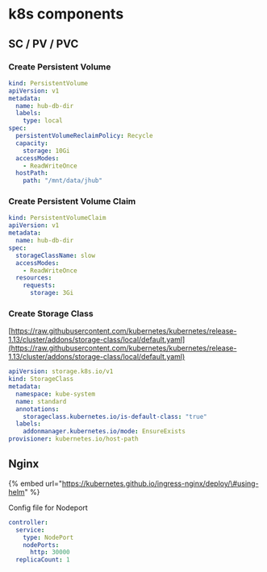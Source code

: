 # k8s components

## SC / PV / PVC

### Create Persistent Volume

```yaml
kind: PersistentVolume
apiVersion: v1
metadata:
  name: hub-db-dir
  labels:
    type: local
spec:
  persistentVolumeReclaimPolicy: Recycle
  capacity:
    storage: 10Gi
  accessModes:
    - ReadWriteOnce
  hostPath:
    path: "/mnt/data/jhub"
```

### Create Persistent Volume Claim

```yaml
kind: PersistentVolumeClaim
apiVersion: v1
metadata:
  name: hub-db-dir
spec:
  storageClassName: slow
  accessModes:
    - ReadWriteOnce
  resources:
    requests:
      storage: 3Gi
```

### Create Storage Class

[https://raw.githubusercontent.com/kubernetes/kubernetes/release-1.13/cluster/addons/storage-class/local/default.yaml](https://raw.githubusercontent.com/kubernetes/kubernetes/release-1.13/cluster/addons/storage-class/local/default.yaml)

```yaml
apiVersion: storage.k8s.io/v1
kind: StorageClass
metadata:
  namespace: kube-system
  name: standard
  annotations:
    storageclass.kubernetes.io/is-default-class: "true"
  labels:
    addonmanager.kubernetes.io/mode: EnsureExists
provisioner: kubernetes.io/host-path
```

## Nginx

{% embed url="https://kubernetes.github.io/ingress-nginx/deploy/\#using-helm" %}

Config file for Nodeport

```yaml
controller:
  service:
    type: NodePort
    nodePorts:
      http: 30000
  replicaCount: 1
```


